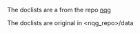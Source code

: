 The doclists are a from the repo [nqg](https://github.com/xinyadu/nqg)

The doclists are original in <nqg_repo>/data
